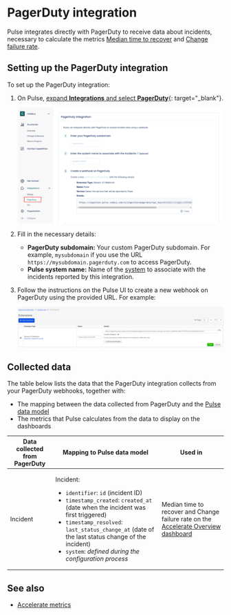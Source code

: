 # PagerDuty integration

Pulse integrates directly with PagerDuty to receive data about incidents, necessary to calculate the metrics [Median time to recover](../metrics/accelerate.md#median-time-to-recover) and [Change failure rate](../metrics/accelerate.md#change-failure-rate).

## Setting up the PagerDuty integration

To set up the PagerDuty integration:

1.  On Pulse, [expand **Integrations** and select **PagerDuty**](https://app.pulse.codacy.com/integrations/pagerduty){: target="_blank"}.

    ![PagerDuty integration](images/pagerduty.png)

1.  Fill in the necessary details:

    -   **PagerDuty subdomain:** Your custom PagerDuty subdomain. For example, `mysubdomain` if you use the URL `https://mysubdomain.pagerduty.com` to access PagerDuty.
    -   **Pulse system name:** Name of the [system](../cli/cli.md#before-you-begin) to associate with the incidents reported by this integration.

1.  Follow the instructions on the Pulse UI to create a new webhook on PagerDuty using the provided URL. For example:

    ![PagerDuty webhook](images/pagerduty-webhook.png)

## Collected data

The table below lists the data that the PagerDuty integration collects from your PagerDuty webhooks, together with:

-   The mapping between the data collected from PagerDuty and the [Pulse data model](https://ingestion.pulse.codacy.com/v1/api-docs#tocs_event)
-   The metrics that Pulse calculates from the data to display on the dashboards

<table>
<thead>
<tr>
<th><strong>Data collected from PagerDuty</strong></th>
<th><strong>Mapping to Pulse data model</strong></th>
<th><strong>Used in</strong></th>
</tr>
</thead>
<tbody>
<tr>
    <td>Incident</td>
    <td>
        <p>Incident:</p>
        <ul>
            <li><code>identifier</code>: <code>id</code> (incident ID)</li>
            <li><code>timestamp_created</code>: <code>created_at</code> (date when the incident was first triggered)</li>
            <li><code>timestamp_resolved</code>: <code>last_status_change_at</code> (date of the last status change of the incident)</li>
            <li><code>system</code>: <i>defined during the configuration process</i></li>
        </ul>
    </td>
    <td>Median time to recover and Change failure rate on the <a href="../../metrics/accelerate/">Accelerate Overview dashboard</a></td>
</tr>
</table>

## See also

-   [Accelerate metrics](../metrics/accelerate.md)
